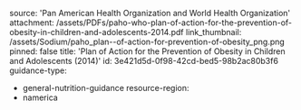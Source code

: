 source: 'Pan American Health Organization and World Health Organization'
attachment: /assets/PDFs/paho-who-plan-of-action-for-the-prevention-of-obesity-in-children-and-adolescents-2014.pdf
link_thumbnail: /assets/Sodium/paho_plan--of-action-for-prevention-of-obesity_png.png
pinned: false
title: 'Plan of Action for the Prevention of Obesity in Children and Adolescents (2014)'
id: 3e421d5d-0f98-42cd-bed5-98b2ac80b3f6
guidance-type:
  - general-nutrition-guidance
resource-region:
  - namerica
